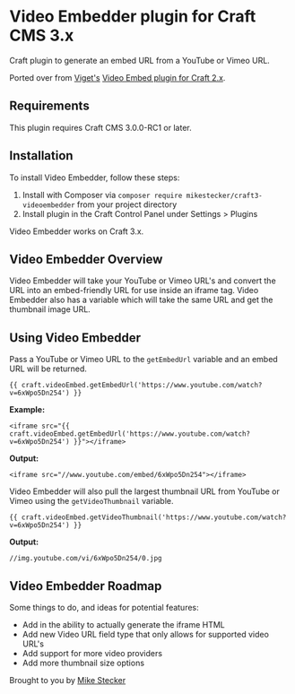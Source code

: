 # Video Embedder plugin for Craft CMS 3.x

Craft plugin to generate an embed URL from a YouTube or Vimeo URL.

Ported over from [Viget's](https://viget.com) [Video Embed plugin for Craft 2.x](https://github.com/vigetlabs/craft-videoembed).

## Requirements

This plugin requires Craft CMS 3.0.0-RC1 or later.

## Installation

To install Video Embedder, follow these steps:

1. Install with Composer via `composer require mikestecker/craft3-videoembedder` from your project directory
2. Install plugin in the Craft Control Panel under Settings > Plugins

Video Embedder works on Craft 3.x.

## Video Embedder Overview

Video Embedder will take your YouTube or Vimeo URL's and convert the URL into an embed-friendly URL for use inside an iframe tag. Video Embedder also has a variable which will take the same URL and get the thumbnail image URL.

## Using Video Embedder

Pass a YouTube or Vimeo URL to the `getEmbedUrl` variable and an embed URL will be returned.

```
{{ craft.videoEmbed.getEmbedUrl('https://www.youtube.com/watch?v=6xWpo5Dn254') }}
```

**Example:**

```
<iframe src="{{ craft.videoEmbed.getEmbedUrl('https://www.youtube.com/watch?v=6xWpo5Dn254') }}"></iframe>
```

**Output:**

```
<iframe src="//www.youtube.com/embed/6xWpo5Dn254"></iframe>
```

Video Embedder will also pull the largest thumbnail URL from YouTube or Vimeo using the `getVideoThumbnail` variable.

```
{{ craft.videoEmbed.getVideoThumbnail('https://www.youtube.com/watch?v=6xWpo5Dn254') }}
```

**Output:**

```
//img.youtube.com/vi/6xWpo5Dn254/0.jpg
```


## Video Embedder Roadmap

Some things to do, and ideas for potential features:

* Add in the ability to actually generate the iframe HTML
* Add new Video URL field type that only allows for supported video URL's
* Add support for more video providers
* Add more thumbnail size options

Brought to you by [Mike Stecker](http://github.com/mikestecker)
